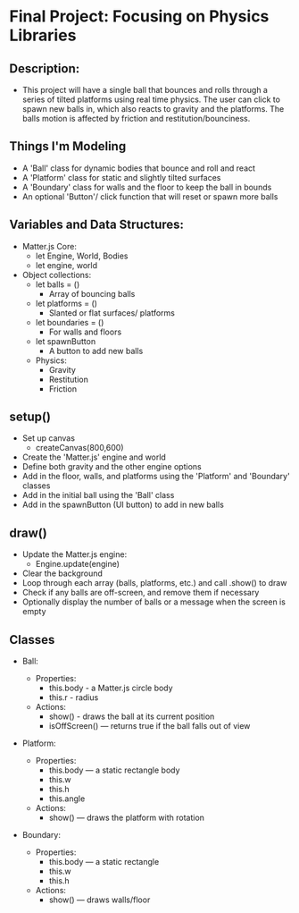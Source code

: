# Final Project: Focusing on Physics Libraries

## Description:
- This project will have a single ball that bounces and rolls through a series of tilted platforms using real time physics. The user can click to spawn new balls in, which also reacts to gravity and the platforms. The balls motion is affected by friction and restitution/bounciness.


## Things I'm Modeling
- A 'Ball' class for dynamic bodies that bounce and roll and react
- A 'Platform' class for static and slightly tilted surfaces
- A 'Boundary' class for walls and the floor to keep the ball in bounds
- An optional 'Button'/ click function that will reset or spawn more balls

## Variables and Data Structures:
- Matter.js Core:
    - let Engine, World, Bodies
    - let engine, world
- Object collections:
    - let balls = ()
        - Array of bouncing balls
    - let platforms = ()
        - Slanted or flat surfaces/ platforms
    - let boundaries = ()
        - For walls and floors
    - let spawnButton
        - A button to add new balls
    - Physics:
        - Gravity
        - Restitution
        - Friction

## setup()
- Set up canvas
  - createCanvas(800,600)
- Create the 'Matter.js' engine and world
- Define both gravity and the other engine options
- Add in the floor, walls, and platforms using the 'Platform' and 'Boundary' classes
- Add in the initial ball using the 'Ball' class
- Add in the spawnButton (UI button) to add in new balls


## draw()
- Update the Matter.js engine:
    - Engine.update(engine)
- Clear the background
- Loop through each array (balls, platforms, etc.) and call .show() to draw
- Check if any balls are off-screen, and remove them if necessary
- Optionally display the number of balls or a message when the screen is empty

## Classes
- Ball:
    - Properties:
      - this.body - a Matter.js circle body
      - this.r - radius
    - Actions:
      - show() - draws the ball at its current position
      - isOffScreen() — returns true if the ball falls out of view
        
- Platform:
   - Properties:
      - this.body — a static rectangle body
      - this.w
      - this.h
      - this.angle
  - Actions:
      - show() — draws the platform with rotation

- Boundary:
   - Properties:
      - this.body — a static rectangle
      - this.w
      - this.h
  - Actions:
      - show() — draws walls/floor





